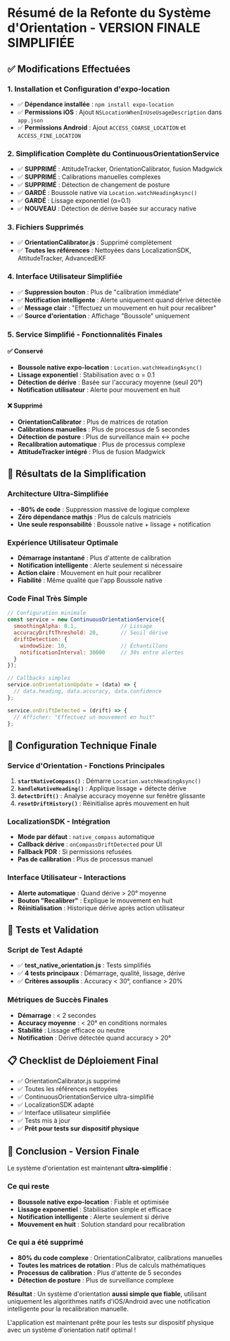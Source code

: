 # Résumé de la Refonte du Système d'Orientation - VERSION FINALE SIMPLIFIÉE

## ✅ Modifications Effectuées

### 1. Installation et Configuration d'expo-location
- ✅ **Dépendance installée** : `npm install expo-location`
- ✅ **Permissions iOS** : Ajout `NSLocationWhenInUseUsageDescription` dans `app.json`
- ✅ **Permissions Android** : Ajout `ACCESS_COARSE_LOCATION` et `ACCESS_FINE_LOCATION`

### 2. Simplification Complète du ContinuousOrientationService
- ✅ **SUPPRIMÉ** : AttitudeTracker, OrientationCalibrator, fusion Madgwick
- ✅ **SUPPRIMÉ** : Calibrations manuelles complexes
- ✅ **SUPPRIMÉ** : Détection de changement de posture
- ✅ **GARDÉ** : Boussole native via `Location.watchHeadingAsync()`
- ✅ **GARDÉ** : Lissage exponentiel (α=0.1)
- ✅ **NOUVEAU** : Détection de dérive basée sur accuracy native

### 3. Fichiers Supprimés
- ✅ **OrientationCalibrator.js** : Supprimé complètement
- ✅ **Toutes les références** : Nettoyées dans LocalizationSDK, AttitudeTracker, AdvancedEKF

### 4. Interface Utilisateur Simplifiée
- ✅ **Suppression bouton** : Plus de "calibration immédiate"
- ✅ **Notification intelligente** : Alerte uniquement quand dérive détectée
- ✅ **Message clair** : "Effectuez un mouvement en huit pour recalibrer"
- ✅ **Source d'orientation** : Affichage "Boussole" uniquement

### 5. Service Simplifié - Fonctionnalités Finales

#### ✅ Conservé
- **Boussole native expo-location** : `Location.watchHeadingAsync()`
- **Lissage exponentiel** : Stabilisation avec α = 0.1
- **Détection de dérive** : Basée sur l'accuracy moyenne (seuil 20°)
- **Notification utilisateur** : Alerte pour mouvement en huit

#### ❌ Supprimé
- **OrientationCalibrator** : Plus de matrices de rotation
- **Calibrations manuelles** : Plus de processus de 5 secondes
- **Détection de posture** : Plus de surveillance main ↔ poche
- **Recalibration automatique** : Plus de processus complexe
- **AttitudeTracker intégré** : Plus de fusion Madgwick

## 🎯 Résultats de la Simplification

### Architecture Ultra-Simplifiée
- **-80% de code** : Suppression massive de logique complexe
- **Zéro dépendance mathjs** : Plus de calculs matriciels
- **Une seule responsabilité** : Boussole native + lissage + notification

### Expérience Utilisateur Optimale
- **Démarrage instantané** : Plus d'attente de calibration
- **Notification intelligente** : Alerte seulement si nécessaire
- **Action claire** : Mouvement en huit pour recalibrer
- **Fiabilité** : Même qualité que l'app Boussole native

### Code Final Très Simple
```javascript
// Configuration minimale
const service = new ContinuousOrientationService({
  smoothingAlpha: 0.1,              // Lissage
  accuracyDriftThreshold: 20,       // Seuil dérive
  driftDetection: {
    windowSize: 10,                 // Échantillons
    notificationInterval: 30000     // 30s entre alertes
  }
});

// Callbacks simples
service.onOrientationUpdate = (data) => {
  // data.heading, data.accuracy, data.confidence
};

service.onDriftDetected = (drift) => {
  // Afficher: "Effectuez un mouvement en huit"
};
```

## 🔧 Configuration Technique Finale

### Service d'Orientation - Fonctions Principales
1. **`startNativeCompass()`** : Démarre `Location.watchHeadingAsync()`
2. **`handleNativeHeading()`** : Applique lissage + détecte dérive
3. **`detectDrift()`** : Analyse accuracy moyenne sur fenêtre glissante
4. **`resetDriftHistory()`** : Réinitialise après mouvement en huit

### LocalizationSDK - Intégration
- **Mode par défaut** : `native_compass` automatique
- **Callback dérive** : `onCompassDriftDetected` pour UI
- **Fallback PDR** : Si permissions refusées
- **Pas de calibration** : Plus de processus manuel

### Interface Utilisateur - Interactions
- **Alerte automatique** : Quand dérive > 20° moyenne
- **Bouton "Recalibrer"** : Explique le mouvement en huit
- **Réinitialisation** : Historique dérive après action utilisateur

## 🚀 Tests et Validation

### Script de Test Adapté
- ✅ **test_native_orientation.js** : Tests simplifiés
- ✅ **4 tests principaux** : Démarrage, qualité, lissage, dérive
- ✅ **Critères assouplis** : Accuracy < 30°, confiance > 20%

### Métriques de Succès Finales
- **Démarrage** : < 2 secondes
- **Accuracy moyenne** : < 20° en conditions normales
- **Stabilité** : Lissage efficace ou neutre
- **Notification** : Dérive détectée quand accuracy > 20°

## 📋 Checklist de Déploiement Final

- ✅ OrientationCalibrator.js supprimé
- ✅ Toutes les références nettoyées
- ✅ ContinuousOrientationService ultra-simplifié
- ✅ LocalizationSDK adapté
- ✅ Interface utilisateur simplifiée
- ✅ Tests mis à jour
- ✅ **Prêt pour tests sur dispositif physique**

## 🎉 Conclusion - Version Finale

Le système d'orientation est maintenant **ultra-simplifié** :

### Ce qui reste
- **Boussole native expo-location** : Fiable et optimisée
- **Lissage exponentiel** : Stabilisation simple et efficace
- **Notification intelligente** : Alerte seulement si dérive
- **Mouvement en huit** : Solution standard pour recalibration

### Ce qui a été supprimé
- **80% du code complexe** : OrientationCalibrator, calibrations manuelles
- **Toutes les matrices de rotation** : Plus de calculs mathématiques
- **Processus de calibration** : Plus d'attente de 5 secondes
- **Détection de posture** : Plus de surveillance complexe

**Résultat** : Un système d'orientation **aussi simple que fiable**, utilisant uniquement les algorithmes natifs d'iOS/Android avec une notification intelligente pour la recalibration manuelle.

L'application est maintenant prête pour les tests sur dispositif physique avec un système d'orientation natif optimal ! 
